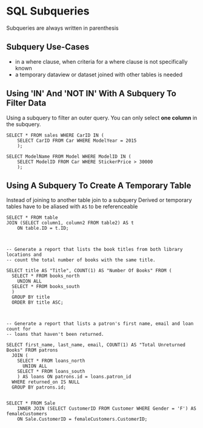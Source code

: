 # SQL Subqueries
Subqueries are always written in parenthesis

## Subquery Use-Cases
- in a where clause, when criteria for a where clause is not specifically known
- a temporary dataview or dataset joined with other tables is needed


## Using 'IN' And 'NOT IN' With A Subquery To Filter Data
Using a subquery to filter an outer query.
You can only select **one column** in the subquery.

    SELECT * FROM sales WHERE CarID IN (
        SELECT CarID FROM Car WHERE ModelYear = 2015
        );

    SELECT ModelName FROM Model WHERE ModelID IN (
        SELECT ModelID FROM Car WHERE StickerPrice > 30000
        );

## Using A Subquery To Create A Temporary Table
Instead of joining to another table join to a subquery
Derived or temporary tables have to be aliased with `AS` to be referenceable

    SELECT * FROM table
    JOIN (SELECT column1, column2 FROM table2) AS t
        ON table.ID = t.ID;



    -- Generate a report that lists the book titles from both library locations and
    -- count the total number of books with the same title.

    SELECT title AS "Title", COUNT(1) AS "Number Of Books" FROM (
      SELECT * FROM books_north
        UNION ALL
      SELECT * FROM books_south
      )
      GROUP BY title
      ORDER BY title ASC;



    -- Generate a report that lists a patron's first name, email and loan count for
    -- loans that haven't been returned.

    SELECT first_name, last_name, email, COUNT(1) AS "Total Unreturned Books" FROM patrons
      JOIN (
        SELECT * FROM loans_north
          UNION ALL
        SELECT * FROM loans_south
        ) AS loans ON patrons.id = loans.patron_id
      WHERE returned_on IS NULL
      GROUP BY patrons.id;


    SELECT * FROM Sale
        INNER JOIN (SELECT CustomerID FROM Customer WHERE Gender = 'F') AS femaleCustomers
        ON Sale.CustomerID = femaleCustomers.CustomerID;
